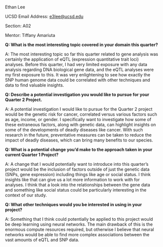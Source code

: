 Ethan Lee


UCSD Email Address: e3lee@ucsd.edu

Section: A02


Mentor: Tiffany Amariuta

**Q: What is the most interesting topic covered in your domain this quarter?**

A: The most interesting topic so far this quarter related to gene analysis was certainly the application of eQTL (expression quantitative trait loci) analyses. Before this quarter, I had very limited exposure with any data analysis regarding DNA biological gene data, and the eQTL analyses were my first exposure to this. It was very enlightening to see how exactly the SNP human genome data could be correlated with other techniques and data to find valuable insights.

**Q: Describe a potential investigation you would like to pursue for your Quarter 2 Project.**

A: A potential investigation I would like to pursue for the Quarter 2 project would be the genetic risk for cancer, correlated versus various factors such as age, income, or gender. I specifically want to investigate how some of these extraneous factors, along with genetic data, can highlight insights on some of the developments of deadly diseases like cancer. With such research in the future, preventative measures can be taken to reduce the impact of deadly diseases, which can bring many benefits to our species.

**Q: What is a potential change you’d make to the approach taken in your current Quarter 1 Project?**

A: A change that I would potentially want to introduce into this quarter’s project would be the inclusion of factors outside of just the genetic data (SNPs, gene expression) including things like age or social status. I think insights like that can give us a lot more information to work with for analyses. I think that a look into the relationships between the gene data and something like social status could be particularly interesting in the context of our study.

**Q: What other techniques would you be interested in using in your project?**

A: Something that I think could potentially be applied to this project would be deep learning using neural networks. The main drawback of this is the enormous compute resources required, but otherwise I believe that neural networks would be able to find more complex associations between the vast amounts of eQTL and SNP data.
